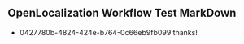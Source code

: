 ## OpenLocalization Workflow Test MarkDown
* 0427780b-4824-424e-b764-0c66eb9fb099 thanks!

<!--HONumber=Aug16_HO4-->


